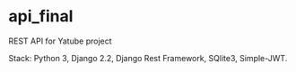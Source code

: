 # api_final

REST API for Yatube project

Stack: Python 3, Django 2.2, Django Rest Framework, SQlite3, Simple-JWT.
